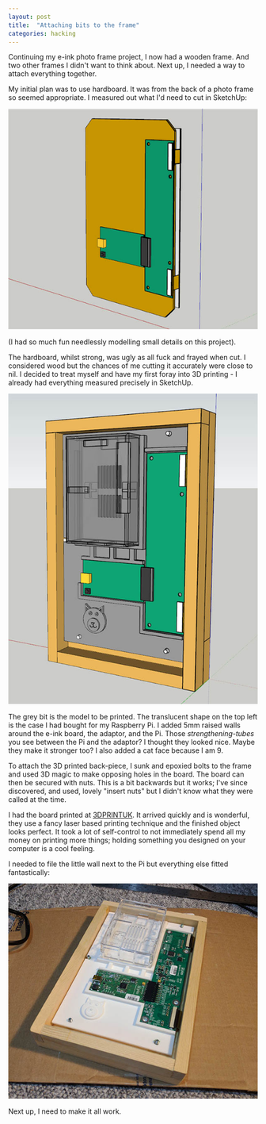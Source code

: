 ```yaml
---
layout: post
title:  "Attaching bits to the frame"
categories: hacking
---
```

Continuing my e-ink photo frame project, I now had a wooden frame. And two other frames I didn't want to think about. Next up, I needed a way to attach everything together.

My initial plan was to use hardboard. It was from the back of a photo frame so seemed appropriate. I measured out what I'd need to cut in SketchUp:

![Circuit board plan](/assets/images/blog/frame/frame6.jpg)

(I had so much fun needlessly modelling small details on this project).

The hardboard, whilst strong, was ugly as all fuck and frayed when cut. I considered wood but the chances of me cutting it accurately were close to nil. I decided to treat myself and have my first foray into 3D printing - I already had everything measured precisely in SketchUp.

![3D board model](/assets/images/blog/frame/frame7.jpg)

The grey bit is the model to be printed. The translucent shape on the top left is the case I had bought for my Raspberry Pi. I added 5mm raised walls around the e-ink board, the adaptor, and the Pi. Those *strengthening-tubes* you see between the Pi and the adaptor? I thought they looked nice. Maybe they make it stronger too? I also added a cat face because I am 9.

To attach the 3D printed back-piece, I sunk and epoxied bolts to the frame and used 3D magic to make opposing holes in the board. The board can then be secured with nuts. This is a bit backwards but it works; I've since discovered, and used, lovely "insert nuts" but I didn't know what they were called at the time.

I had the board printed at [3DPRINTUK](https://www.3dprint-uk.co.uk/). It arrived quickly and is wonderful, they use a fancy laser based printing technique and the finished object looks perfect. It took a lot of self-control to not immediately spend all my money on printing more things; holding something you designed on your computer is a cool feeling.

I needed to file the little wall next to the Pi but everything else fitted fantastically:

![All in place](/assets/images/blog/frame/frame8.jpg)

Next up, I need to make it all work.
